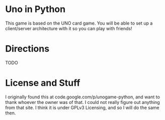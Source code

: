 # Uno in Python

This game is based on the UNO card game. You will be able to set up a client/server architecture with it so you can play with friends!

# Directions

TODO

# License and Stuff

I originally found this at code.google.com/p/unogame-python, and want to thank whoever the owner was of that. I could not really figure out anything from that site. I think it is under GPLv3 Licensing, and so I will do the same then.
